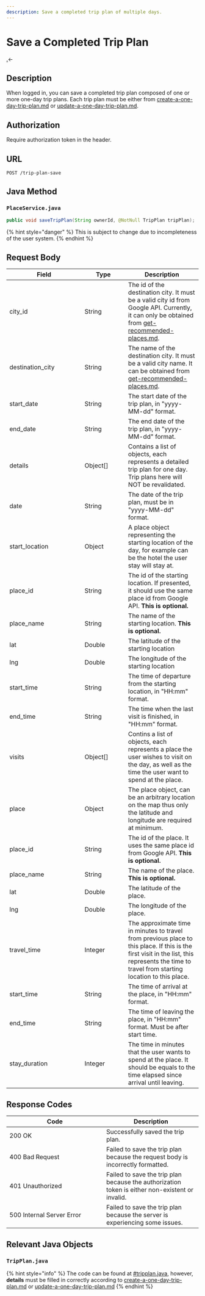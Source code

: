 ```yaml
---
description: Save a completed trip plan of multiple days.
---
```


# Save a Completed Trip Plan

[.](./ "mention")<-

## Description

When logged in, you can save a completed trip plan composed of one or more one-day trip plans. Each trip plan must be either from [create-a-one-day-trip-plan.md](create-a-one-day-trip-plan.md "mention") or [update-a-one-day-trip-plan.md](update-a-one-day-trip-plan.md "mention").

## Authorization

Require authorization token in the header.

## URL

```
POST /trip-plan-save
```

## Java Method

### `PlaceService.java`

```java
public void saveTripPlan(String ownerId, @NotNull TripPlan tripPlan);
```

{% hint style="danger" %}
This is subject to change due to incompleteness of the user system.
{% endhint %}

## Request Body

<table><thead><tr><th width="181">Field</th><th width="98.33333333333331">Type</th><th>Description</th></tr></thead><tbody><tr><td>city_id</td><td>String</td><td>The id of the destination city. It must be a valid city id from Google API. Currently, it can only be obtained from <a data-mention href="../place-api/get-recommended-places.md">get-recommended-places.md</a>.</td></tr><tr><td>destination_city</td><td>String</td><td>The name of the destination city. It must be a valid city name. It can be obtained from <a data-mention href="../place-api/get-recommended-places.md">get-recommended-places.md</a>.</td></tr><tr><td>start_date</td><td>String</td><td>The start date of the trip plan, in "yyyy-MM-dd" format.</td></tr><tr><td>end_date</td><td>String</td><td>The end date of the trip plan, in "yyyy-MM-dd" format.</td></tr><tr><td>details</td><td>Object[]</td><td>Contains a list of objects, each represents a detailed trip plan for one day. Trip plans here will NOT be revalidated.</td></tr><tr><td>   date</td><td>String</td><td>The date of the trip plan, must be in "yyyy-MM-dd" format.</td></tr><tr><td>   start_location</td><td>Object</td><td>A place object representing the starting location of the day, for example can be the hotel the user stay will stay at.</td></tr><tr><td>      place_id</td><td>String</td><td>The id of the starting location. If presented, it should use the same place id from Google API. <strong>This is optional.</strong></td></tr><tr><td>      place_name</td><td>String</td><td>The name of the starting location. <strong>This is optional.</strong></td></tr><tr><td>      lat</td><td>Double</td><td>The latitude of the starting location</td></tr><tr><td>      lng</td><td>Double</td><td>The longitude of the starting location</td></tr><tr><td>   start_time</td><td>String</td><td>The time of departure from the starting location, in "HH:mm" format.</td></tr><tr><td>   end_time</td><td>String</td><td>The time when the last visit is finished, in "HH:mm" format.</td></tr><tr><td>   visits</td><td>Object[]</td><td>Contins a list of objects, each represents a place the user wishes to visit on the day, as well as the time the user want to spend at the place.</td></tr><tr><td>      place</td><td>Object</td><td>The place object, can be an arbitrary location on the map thus only the latitude and longitude are required at minimum.</td></tr><tr><td>         place_id</td><td>String</td><td>The id of the place. It uses the same place id from Google API. <strong>This is optional.</strong></td></tr><tr><td>         place_name</td><td>String</td><td>The name of the place. <strong>This is optional.</strong></td></tr><tr><td>         lat</td><td>Double</td><td>The latitude of the place.</td></tr><tr><td>         lng</td><td>Double</td><td>The longitude of the place.</td></tr><tr><td>      travel_time</td><td>Integer</td><td>The approximate time in minutes to travel from previous place to this place. If this is the first visit in the list, this represents the time to travel from starting location to this place.</td></tr><tr><td>      start_time</td><td>String</td><td>The time of arrival at the place, in "HH:mm" format.</td></tr><tr><td>      end_time</td><td>String</td><td>The time of leaving the place, in "HH:mm" format. Must be after start time. </td></tr><tr><td>      stay_duration</td><td>Integer</td><td>The time in minutes that the user wants to spend at the place. It should be equals to the time elapsed since arrival until leaving.</td></tr></tbody></table>

## Response Codes

<table><thead><tr><th width="238">Code</th><th>Description</th></tr></thead><tbody><tr><td>200 OK</td><td>Successfully saved the trip plan.</td></tr><tr><td>400 Bad Request</td><td>Failed to save the trip plan because the request body is incorrectly formatted.</td></tr><tr><td>401 Unauthorized</td><td>Failed to save the trip plan because the authorization token is either non-existent or invalid.</td></tr><tr><td>500 Internal Server Error</td><td>Failed to save the trip plan because the server is experiencing some issues.</td></tr></tbody></table>

## Relevant Java Objects

### `TripPlan.java`

{% hint style="info" %}
The code can be found at [#tripplan.java](get-a-list-of-saved-trip-plans.md#tripplan.java "mention"), however, **details** must be filled in correctly according to [create-a-one-day-trip-plan.md](create-a-one-day-trip-plan.md "mention") or [update-a-one-day-trip-plan.md](update-a-one-day-trip-plan.md "mention")
{% endhint %}

